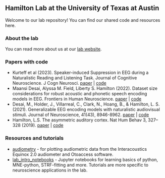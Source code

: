 ## Hamilton Lab at the University of Texas at Austin

Welcome  to our lab repository! You can find our shared code and resources here.

### About the lab
You can read more about us at our [lab website](https://slhs.utexas.edu/research/hamilton-lab).

### Papers with code
* Kurteff et al (2023). Speaker-induced Suppression in EEG during a Naturalistic Reading and Listening Task. Journal of Cognitive Neuroscience. J Cogn Neurosci. [paper](https://doi.org/10.1162/jocn_a_02037) | [code](https://github.com/HamiltonLabUT/speaker_induced_suppression_EEG)
* Maansi Desai, Alyssa M. Field, Liberty S. Hamilton (2022). Dataset size considerations for robust acoustic and phonetic speech encoding models in EEG. Frontiers in Human Neuroscience. [paper](https://doi.org/10.3389/fnhum.2022.1001171) | [code](https://github.com/HamiltonLabUT/dataset-size-considerations)
* Desai, M., Holder, J., Villarreal, C., Clark, N., Hoang, B., & Hamilton, L. S. (2021). Generalizable EEG encoding models with naturalistic audiovisual stimuli. Journal of Neuroscience, 41(43), 8946-8962. [paper](https://doi.org/10.1523/JNEUROSCI.2891-20.2021) | [code](https://github.com/HamiltonLabUT/generalizable_EEG_manuscript)
* Hamilton, L.S. The asymmetric auditory cortex. Nat Hum Behav 3, 327–328 (2019). [paper](https://doi.org/10.1038/s41562-019-0582-x) | [code](https://github.com/HamiltonLabUT/AsymmetricNewsAndViews)

### Resources and tutorials
* [audiometry](https://github.com/HamiltonLabUT/audiometry) - for plotting audiometric data from the Interacoustics Equinox 2.0 audiometer and Otoaccess software.
* [lab_intro_notebooks](https://github.com/HamiltonLabUT/lab_intro_notebooks) - Jupyter notebooks for learning basics of python, MNE-python, STRF-fitting and more. Tutorials are more specific to neuroscience applications in the lab.
